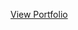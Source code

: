 [View Portfolio](https://github.com/gracielilykelly/design-portfolio/blob/main/design-portfolio.pdf)

